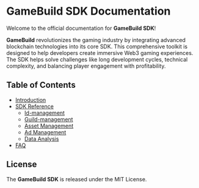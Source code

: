 # GameBuild SDK Documentation

Welcome to the official documentation for **GameBuild SDK**!

**GameBuild** revolutionizes the gaming industry by integrating advanced blockchain technologies into its core SDK. This comprehensive toolkit is designed to help developers create immersive Web3 gaming experiences. The SDK helps solve challenges like long development cycles, technical complexity, and balancing player engagement with profitability.

## Table of Contents

- [Introduction](introduction.md)
- [SDK Reference](sdk-reference.md)
    - [Id-management](identity-management.md) 
    - [Guild-management](guild-management.md) 
    - [Asset Management](asset-management.md) 
    - [Ad Management](ad-management.md)
    - [Data Analysis](data-analysis.md)
- [FAQ](faq.md)

## License

The **GameBuild SDK** is released under the MIT License.
